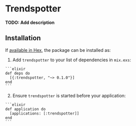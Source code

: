 # Trendspotter

**TODO: Add description**

## Installation

If [available in Hex](https://hex.pm/docs/publish), the package can be installed as:

  1. Add `trendspotter` to your list of dependencies in `mix.exs`:

    ```elixir
    def deps do
      [{:trendspotter, "~> 0.1.0"}]
    end
    ```

  2. Ensure `trendspotter` is started before your application:

    ```elixir
    def application do
      [applications: [:trendspotter]]
    end
    ```

